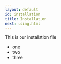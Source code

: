 ```yaml
---
layout: default
id: installation
title: Installation
next: using.html
---
```


This is our installation file

- one
- two
- three